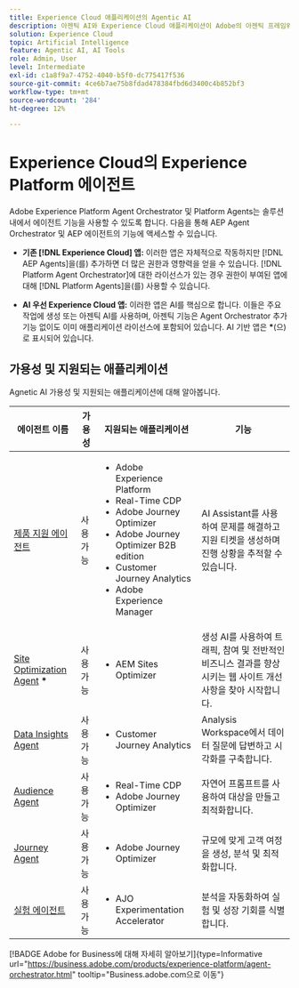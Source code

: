 ```yaml
---
title: Experience Cloud 애플리케이션의 Agentic AI
description: 아젠틱 AI와 Experience Cloud 애플리케이션이 Adobe의 아젠틱 프레임워크를 사용하는 방법에 대해 알아봅니다.
solution: Experience Cloud
topic: Artificial Intelligence
feature: Agentic AI, AI Tools
role: Admin, User
level: Intermediate
exl-id: c1a8f9a7-4752-4040-b5f0-dc775417f536
source-git-commit: 4ce6b7ae75b8fdad478384fbd6d3400c4b852bf3
workflow-type: tm+mt
source-wordcount: '284'
ht-degree: 12%

---
```


# Experience Cloud의 Experience Platform 에이전트

Adobe Experience Platform Agent Orchestrator 및 Platform Agents는 솔루션 내에서 에이전트 기능을 사용할 수 있도록 합니다. 다음을 통해 AEP Agent Orchestrator 및 AEP 에이전트의 기능에 액세스할 수 있습니다.

* **기존 [!DNL Experience Cloud] 앱:** 이러한 앱은 자체적으로 작동하지만 [!DNL AEP Agents]을(를) 추가하면 더 많은 권한과 영향력을 얻을 수 있습니다. [!DNL Platform Agent Orchestrator]에 대한 라이선스가 있는 경우 권한이 부여된 앱에 대해 [!DNL Platform Agents]을(를) 사용할 수 있습니다.

* **AI 우선 Experience Cloud 앱:** 이러한 앱은 AI를 핵심으로 합니다. 이들은 주요 작업에 생성 또는 아젠틱 AI를 사용하며, 아젠틱 기능은 Agent Orchestrator 추가 기능 없이도 이미 애플리케이션 라이선스에 포함되어 있습니다. AI 기반 앱은 <b>*</b>(으)로 표시되어 있습니다.

## 가용성 및 지원되는 애플리케이션

Agnetic AI 가용성 및 지원되는 애플리케이션에 대해 알아봅니다.

| 에이전트 이름 | 가용성 | 지원되는 애플리케이션 | 기능 |
|---|----------|------------|----------|
| [제품 지원 에이전트](https://experienceleague.adobe.com/ko/docs/experience-platform/ai-assistant/new-features/customer-support) | 사용 가능 | <ul><li>Adobe Experience Platform</li><li>Real-Time CDP</li><li>Adobe Journey Optimizer</li><li>Adobe Journey Optimizer B2B edition</li><li>Customer Journey Analytics</li><li>Adobe Experience Manager</li></ul> | AI Assistant를 사용하여 문제를 해결하고 지원 티켓을 생성하며 진행 상황을 추적할 수 있습니다. |
| [Site Optimization Agent](https://experienceleague.adobe.com/ko/docs/experience-manager-sites-optimizer/content/home) <b>*</b> | 사용 가능 | <ul><li>AEM Sites Optimizer</li></ul> | 생성 AI를 사용하여 트래픽, 참여 및 전반적인 비즈니스 결과를 향상시키는 웹 사이트 개선 사항을 찾아 시작합니다. |
| [Data Insights Agent](https://experienceleague.adobe.com/ko/docs/analytics-platform/using/cja-overview/cja-b2c-overview/data-analysis-ai) | 사용 가능 | <ul><li>Customer Journey Analytics</li></ul> | Analysis Workspace에서 데이터 질문에 답변하고 시각화를 구축합니다. |
| [Audience Agent](https://experienceleague.adobe.com/ko/docs/experience-cloud-ai/experience-cloud-ai/agents/audience) | 사용 가능 | <ul><li>Real-Time CDP</li><li>Adobe Journey Optimizer</li></ul> | 자연어 프롬프트를 사용하여 대상을 만들고 최적화합니다. |
| [Journey Agent](https://experienceleague.adobe.com/ko/docs/experience-cloud-ai/experience-cloud-ai/agents/ajo-agent-analyze) | 사용 가능 | <ul><li>Adobe Journey Optimizer</li></ul> | 규모에 맞게 고객 여정을 생성, 분석 및 최적화합니다. |
| [실험 에이전트](https://experienceleague.adobe.com/ko/docs/journey-optimizer/using/content-management/content-experiment/experiment/experiment-accelerator-security) | 사용 가능 | <ul><li>AJO Experimentation Accelerator</li></ul> | 분석을 자동화하여 실험 및 성장 기회를 식별합니다. |

[!BADGE Adobe for Business에 대해 자세히 알아보기]{type=Informative url="https://business.adobe.com/products/experience-platform/agent-orchestrator.html" tooltip="Business.adobe.com으로 이동"}








